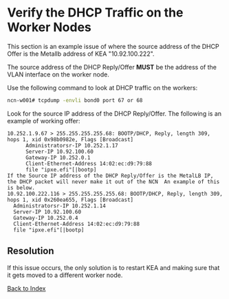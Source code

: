 
# Verify the DHCP Traffic on the Worker Nodes

This section is an example issue of where the source address of the DHCP Offer is the Metallb address of KEA "10.92.100.222".  

The source address of the DHCP Reply/Offer **MUST** be the address of the VLAN interface on the worker node.

Use the following command to look at DHCP traffic on the workers:

```bash
ncn-w001# tcpdump -envli bond0 port 67 or 68
```

Look for the source IP address of the DHCP Reply/Offer. The following is an example of working offer:

```
10.252.1.9.67 > 255.255.255.255.68: BOOTP/DHCP, Reply, length 309, hops 1, xid 0x98b0982e, Flags [Broadcast]
      Administratorsr-IP 10.252.1.17
      Server-IP 10.92.100.60
      Gateway-IP 10.252.0.1
      Client-Ethernet-Address 14:02:ec:d9:79:88
      file "ipxe.efi"[|bootp]
If the Source IP address of the DHCP Reply/Offer is the MetalLB IP, the DHCP packet will never make it out of the NCN  An example of this is below.
10.92.100.222.116 > 255.255.255.255.68: BOOTP/DHCP, Reply, length 309, hops 1, xid 0x260ea655, Flags [Broadcast]
  Administratorsr-IP 10.252.1.14
  Server-IP 10.92.100.60
  Gateway-IP 10.252.0.4
  Client-Ethernet-Address 14:02:ec:d9:79:88
  file "ipxe.efi"[|bootp]
```

## Resolution

If this issue occurs, the only solution is to restart KEA and making sure that it gets moved to a different worker node.  

[Back to Index](../index.md)
